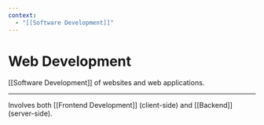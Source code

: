 ```yaml
---
context:
  - "[[Software Development]]"
---
```


# Web Development

[[Software Development]] of websites and web applications. 

---

Involves both [[Frontend Development]] (client-side) and [[Backend]] (server-side).
